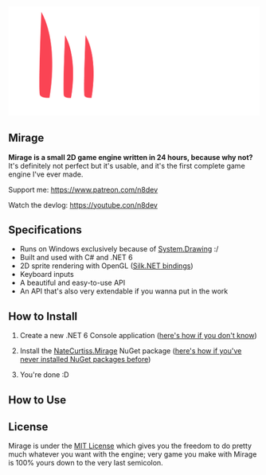 <p align="center">
  <a href="https://github.com/natecurtiss/mirage">
    <img src="Mirage/Assets/Textures/logo_wide_transparent.png" width="750" alt="Mirage Logo">
  </a>
</p>

## Mirage

**Mirage is a small 2D game engine written in 24 hours, because why not?** It's definitely not perfect but it's usable, and it's the first complete game engine I've ever made.

Support me: https://www.patreon.com/n8dev

Watch the devlog: https://youtube.con/n8dev

## Specifications

- Runs on Windows exclusively because of [System.Drawing](https://www.nuget.org/packages/System.Drawing.Common/) :/
- Built and used with C# and .NET 6
- 2D sprite rendering with OpenGL ([Silk.NET bindings](https://github.com/dotnet/Silk.NET))
- Keyboard inputs
- A beautiful and easy-to-use API
- An API that's also very extendable if you wanna put in the work

## How to Install

1. Create a new .NET 6 Console application ([here's how if you don't know](https://docs.microsoft.com/en-us/dotnet/core/tutorials/with-visual-studio?pivots=dotnet-6-0))

2. Install the [NateCurtiss.Mirage](https://www.nuget.org/packages/NateCurtiss.Mirage/) NuGet package ([here's how if you've never installed NuGet packages before](https://www.youtube.com/watch?v=ohaz_sPLp4Y))

3. You're done :D

## How to Use

## License

Mirage is under the [MIT License](https://github.com/natecurtiss/mirage/blob/main/LICENSE.md) which gives you the freedom to do pretty much whatever you want with the engine; very game you make with Mirage is 100% yours down to the very last semicolon.
